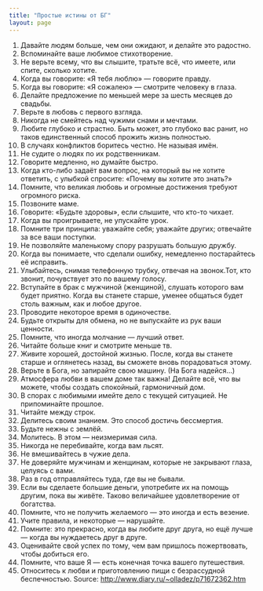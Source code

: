 ```yaml
---
title: "Простые истины от БГ"
layout: page 
---
```

  1. Давайте людям больше, чем они ожидают, и делайте это радостно.
  2. Вспоминайте ваше любимое стихотворение.
  3. Не верьте всему, что вы слышите, тратьте всё, что имеете, или спите, сколько хотите.
  4. Когда вы говорите: «Я тебя люблю» — говорите правду.
  5. Когда вы говорите: «Я сожалею» — смотрите человеку в глаза.
  6. Делайте предложение по меньшей мере за шесть месяцев до свадьбы.
  7. Верьте в любовь с первого взгляда.
  8. Никогда не смейтесь над чужими снами и мечтами.
  9. Любите глубоко и страстно. Быть может, это глубоко вас ранит, но таков единственный способ прожить жизнь полностью.
  10. В случаях конфликтов боритесь честно. Не называя имён.
  11. Не судите о людях по их родственникам.
  12. Говорите медленно, но думайте быстро.
  13. Когда кто-либо задаёт вам вопрос, на который вы не хотите ответить, с улыбкой спросите: «Почему вы хотите это знать?»
  14. Помните, что великая любовь и огромные достижения требуют огромного риска.
  15. Позвоните маме.
  16. Говорите: «Будьте здоровы», если слышите, что кто-то чихает.
  17. Когда вы проигрываете, не упускайте урок.
  18. Помните три принципа: уважайте себя; уважайте других; отвечайте за все ваши поступки.
  19. Не позволяйте маленькому спору разрушать большую дружбу.
  20. Когда вы понимаете, что сделали ошибку, немедленно постарайтесь её исправить.
  21. Улыбайтесь, снимая телефонную трубку, отвечая на звонок.Тот, кто звонит, почувствует это по вашему голосу.
  22. Вступайте в брак с мужчиной (женщиной), слушать которого вам будет приятно. Когда вы станете старше, уменее общаться будет столь важным, как и любое другое.
  23. Проводите некоторое время в одиночестве.
  24. Будьте открыты для обмена, но не выпускайте из рук ваши ценности.
  25. Помните, что иногда молчание — лучший ответ.
  26. Читайте больше книг и смотрите меньше тв.
  27. Живите хорошей, достойной жизнью. После, когда вы станете старше и оглянетесь назад, вы сможете вновь порадоваться этому.
  28. Верьте в Бога, но запирайте свою машину. (На Бога надейся…)
  29. Атмосфера любви в вашем доме так важна! Делайте всё, что вы можете, чтобы создать спокойный, гармоничный дом.
  30. В спорах с любимыми имейте дело с текущей ситуацией. Не припоминайте прошлое.
  31. Читайте между строк.
  32. Делитесь своим знанием. Это способ достичь бессмертия.
  33. Будьте нежны с землёй.
  34. Молитесь. В этом — неизмеримая сила.
  35. Никогда не перебивайте, когда вам льсят.
  36. Не вмешивайтесь в чужие дела.
  37. Не доверяйте мужчинам и женщинам, которые не закрывают глаза, целуясь с вами.
  38. Раз в год отправляйтесь туда, где вы не бывали.
  39. Если вы сделаете большие деньги, употребите их на помощь другим, пока вы живёте. Таково величайшее удовлетворение от богатства.
  40. Помните, что не получить желаемого — это иногда и есть везение.
  41. Учите правила, и некоторые — нарушайте.
  42. Помните: это прекрасно, когда вы любите друг друга, но ещё лучше — когда вы нуждаетесь друг в друге.
  43. Оценивайте свой успех по тому, чем вам пришлось пожертвовать, чтобы добиться его.
  44. Помните, что ваше Я — есть конечная точка вашего путешествия.
  45. Относитесь к любви и приготовлению пищи с безрассудной беспечностью.
Source: <http://www.diary.ru/~olladez/p71672362.htm>
